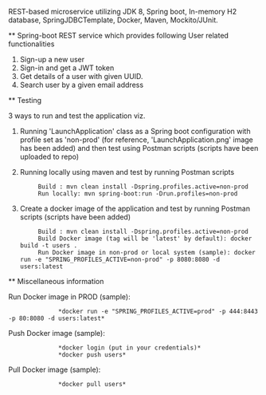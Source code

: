 REST-based microservice utilizing JDK 8, Spring boot, In-memory H2 database, SpringJDBCTemplate, Docker, Maven, Mockito/JUnit.



** Spring-boot REST service which provides following User related functionalities
 1. Sign-up a new user
 2. Sign-in and get a JWT token
 3. Get details of a user with given UUID.
 4. Search user by a given email address
 

** Testing
 
3 ways to run and test the application viz.

   1) Running 'LaunchApplication' class as a Spring boot configuration with profile set as 'non-prod' (for reference, 'LaunchApplication.png' image has been added) and then test using Postman scripts (scripts have been uploaded to repo)
   
   2) Running locally using maven and test by running Postman scripts

               Build : mvn clean install -Dspring.profiles.active=non-prod
               Run locally: mvn spring-boot:run -Drun.profiles=non-prod

   3) Create a docker image of the application and test by running Postman scripts (scripts have been added)

               Build : mvn clean install -Dspring.profiles.active=non-prod
               Build Docker image (tag will be 'latest' by default): docker build -t users .
               Run Docker image in non-prod or local system (sample): docker run -e "SPRING_PROFILES_ACTIVE=non-prod" -p 8080:8080 -d users:latest


** Miscellaneous information

Run Docker image in PROD (sample):             
    
                  *docker run -e "SPRING_PROFILES_ACTIVE=prod" -p 444:8443 -p 80:8080 -d users:latest*

Push Docker image (sample):

                  *docker login (put in your credentials)*
                  *docker push users*

Pull Docker image (sample):

                  *docker pull users*
